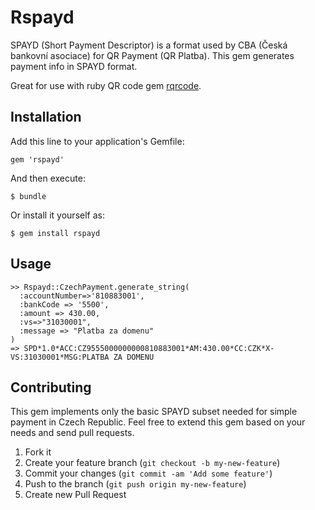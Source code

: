 # Rspayd

SPAYD (Short Payment Descriptor) is a format used by CBA (Česká bankovní asociace) for QR Payment (QR Platba). This gem generates payment info in SPAYD format.

Great for use with ruby QR code gem [rqrcode](http://whomwah.github.com/rqrcode/).

## Installation

Add this line to your application's Gemfile:

    gem 'rspayd'

And then execute:

    $ bundle

Or install it yourself as:

    $ gem install rspayd

## Usage

    >> Rspayd::CzechPayment.generate_string(
      :accountNumber=>'810883001',
      :bankCode => '5500',
      :amount => 430.00,
      :vs=>"31030001",
      :message => "Platba za domenu"
    )
    => SPD*1.0*ACC:CZ9555000000000810883001*AM:430.00*CC:CZK*X-VS:31030001*MSG:PLATBA ZA DOMENU

## Contributing

This gem implements only the basic SPAYD subset needed for simple payment in Czech Republic. Feel free to extend this gem based on your needs and send pull requests.

1. Fork it
2. Create your feature branch (`git checkout -b my-new-feature`)
3. Commit your changes (`git commit -am 'Add some feature'`)
4. Push to the branch (`git push origin my-new-feature`)
5. Create new Pull Request
